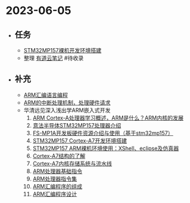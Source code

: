# 2023-06-05

- ## 任务
	- [STM32MP157裸机开发环境搭建](../pages/STM32MP157裸机开发环境搭建.md)
	- 整理 [有道云笔记](https://note.youdao.com/ynoteshare/index.html?id=ba678084632657b4fed92aa840934b0a&type=notebook&_time=1685517820375#/WEBd0ea7e391c1c6521f7528d246bd9534f) #待收录
- ## 补充
	- [ARM汇编语言编程](https://www.bilibili.com/video/BV14a411K7Gw/?spm_id_from=333.337.search-card.all.click)
	- [ARM的中断处理机制，处理硬件请求](https://www.bilibili.com/video/BV14e4y1h7Ms/?spm_id_from=333.337.search-card.all.click)
	- 华清远见深入浅出学ARM嵌入式开发
		1. [ARM Cortex-A处理器学习概述，ARM是什么？ARM内核的发展](https://www.bilibili.com/video/BV1QT411d75q/?spm_id_from=333.999.0.0&vd_source=8f0a7910abc46a7f7258da6ae2e0d504)
		2. [意法半导体STM32MP157处理器介绍](https://www.bilibili.com/video/BV1WR4y1z725/?spm_id_from=333.999.0.0)
		3. [FS-MP1A开发板硬件资源介绍与使用（基于stm32mp157）](https://www.bilibili.com/video/BV1Ey4y1Q7qY/?spm_id_from=333.999.0.0)
		4. [STM32MP157 Cortex-A7开发环境搭建](https://www.bilibili.com/video/BV12x4y157mA/?spm_id_from=333.999.0.0)
		5. [STM32MP157 ARM裸机环境使用：XShell、eclipse及仿真器](https://www.bilibili.com/video/BV13M411v7JF/?spm_id_from=333.999.0.0)
		6. [Cortex-A7结构的了解](https://www.bilibili.com/video/BV1Qe4y1N7UE/?spm_id_from=333.999.0.0&vd_source=8f0a7910abc46a7f7258da6ae2e0d504)
		7. [Cortex-A7内核存储系统与流水线](https://www.bilibili.com/video/BV1m24y1i7fU/?spm_id_from=333.999.0.0)
		8. [ARM处理器基础指令](https://www.bilibili.com/video/BV1dT411X7cp/?spm_id_from=333.999.0.0)
		9. [ARM处理器指令集](https://www.bilibili.com/video/BV18T41197HL/?spm_id_from=333.999.0.0)
		10. [ARM汇编程序的组成](https://www.bilibili.com/video/BV17v4y1W7s8/?spm_id_from=333.999.0.0)
		11. [ARM汇编程序设计](https://www.bilibili.com/video/BV1HT411U7ph/?spm_id_from=333.999.0.0)